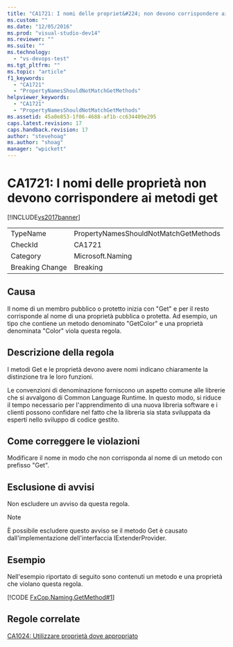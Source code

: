 ```yaml
---
title: "CA1721: I nomi delle propriet&#224; non devono corrispondere ai metodi get | Microsoft Docs"
ms.custom: ""
ms.date: "12/05/2016"
ms.prod: "visual-studio-dev14"
ms.reviewer: ""
ms.suite: ""
ms.technology: 
  - "vs-devops-test"
ms.tgt_pltfrm: ""
ms.topic: "article"
f1_keywords: 
  - "CA1721"
  - "PropertyNamesShouldNotMatchGetMethods"
helpviewer_keywords: 
  - "CA1721"
  - "PropertyNamesShouldNotMatchGetMethods"
ms.assetid: 45a0e853-1f06-4688-af1b-cc634409e295
caps.latest.revision: 17
caps.handback.revision: 17
author: "stevehoag"
ms.author: "shoag"
manager: "wpickett"
---
```

# CA1721: I nomi delle propriet&#224; non devono corrispondere ai metodi get
[!INCLUDE[vs2017banner](../code-quality/includes/vs2017banner.md)]

|||  
|-|-|  
|TypeName|PropertyNamesShouldNotMatchGetMethods|  
|CheckId|CA1721|  
|Category|Microsoft.Naming|  
|Breaking Change|Breaking|  
  
## Causa  
 Il nome di un membro pubblico o protetto inizia con "Get" e per il resto corrisponde al nome di una proprietà pubblica o protetta.  Ad esempio, un tipo che contiene un metodo denominato "GetColor" e una proprietà denominata "Color" viola questa regola.  
  
## Descrizione della regola  
 I metodi Get e le proprietà devono avere nomi indicano chiaramente la distinzione tra le loro funzioni.  
  
 Le convenzioni di denominazione forniscono un aspetto comune alle librerie che si avvalgono di Common Language Runtime.  In questo modo, si riduce il tempo necessario per l'apprendimento di una nuova libreria software e i clienti possono confidare nel fatto che la libreria sia stata sviluppata da esperti nello sviluppo di codice gestito.  
  
## Come correggere le violazioni  
 Modificare il nome in modo che non corrisponda al nome di un metodo con prefisso "Get".  
  
## Esclusione di avvisi  
 Non escludere un avviso da questa regola.  
  
> [!NOTE]
>  È possibile escludere questo avviso se il metodo Get è causato dall'implementazione dell'interfaccia IExtenderProvider.  
  
## Esempio  
 Nell'esempio riportato di seguito sono contenuti un metodo e una proprietà che violano questa regola.  
  
 [!CODE [FxCop.Naming.GetMethod#1](../CodeSnippet/VS_Snippets_CodeAnalysis/FxCop.Naming.GetMethod#1)]  
  
## Regole correlate  
 [CA1024: Utilizzare proprietà dove appropriato](../code-quality/ca1024-use-properties-where-appropriate.md)